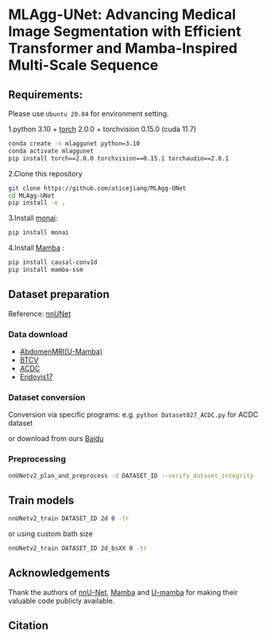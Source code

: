 # MLAgg-UNet: Advancing Medical Image Segmentation with Efficient Transformer and Mamba-Inspired Multi-Scale Sequence


## Requirements: 

Please use `Ubuntu 20.04` for environment setting.

1.python 3.10 + [torch](https://pytorch.org/get-started/locally/) 2.0.0 + torchvision 0.15.0 (cuda 11.7)
```bash
conda create -n mlaggunet python=3.10
conda activate mlaggunet
pip install torch==2.0.0 torchvision==0.15.1 torchaudio==2.0.1
```

2.Clone this repository
```bash
git clone https://github.com/aticejiang/MLAgg-UNet
cd MLAgg-UNet
pip install -e .
```

3.Install [monai](https://github.com/Project-MONAI/MONAI): 
```bash
pip install monai
``` 

4.Install [Mamba](https://github.com/state-spaces/mamba) : 
```bash
pip install causal-conv1d
pip install mamba-ssm
```

## Dataset preparation
Reference: [nnUNet](https://github.com/MIC-DKFZ/nnUNet)
### Data download
- [AbdomenMRI(U-Mamba)](https://arxiv.org/abs/2401.04722)
- [BTCV](https://www.synapse.org/Synapse:syn3193805/wiki/89480)
- [ACDC](https://www.creatis.insa-lyon.fr/Challenge/acdc/)
- [Endovis17]()

### Dataset conversion
Conversion via specific programs:
e.g. ```python Dataset027_ACDC.py``` for ACDC dataset

or download from ours [Baidu]()

### Preprocessing
```bash
nnUNetv2_plan_and_preprocess -d DATASET_ID --verify_dataset_integrity
```

## Train models

```bash
nnUNetv2_train DATASET_ID 2d 0 -tr 
```
or using custom bath size
```bash
nnUNetv2_train DATASET_ID 2d_bsXX 0 -tr
```

## Acknowledgements

Thank the authors of [nnU-Net](https://github.com/MIC-DKFZ/nnUNet), [Mamba](https://github.com/state-spaces/mamba) and [U-mamba](https://github.com/bowang-lab/U-Mamba) for making their valuable code publicly available.

## Citation
